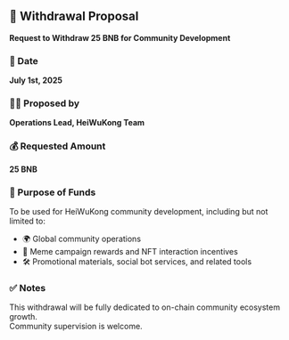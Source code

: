 ## 🐒 Withdrawal Proposal 
**Request to Withdraw 25 BNB for Community Development**

### 📅 Date  
**July 1st, 2025**

### 🧑‍💼 Proposed by  
**Operations Lead, HeiWuKong Team**


### 💰 Requested Amount  
**25 BNB**


### 📌 Purpose of Funds  
To be used for HeiWuKong community development, including but not limited to:

- 🌍 Global community operations  
- 🎁 Meme campaign rewards and NFT interaction incentives  
- 🛠️ Promotional materials, social bot services, and related tools

### ✅ Notes  
This withdrawal will be fully dedicated to on-chain community ecosystem growth.  
Community supervision is welcome.
